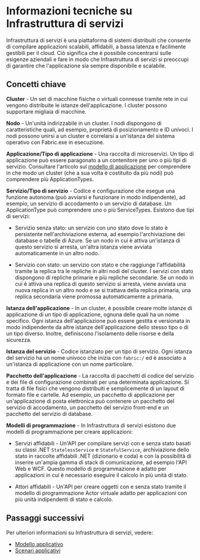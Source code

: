 <properties
   pageTitle="Informazioni tecniche"
   description="Informazioni tecniche su Infrastruttura di servizi. Vengono illustrati i concetti chiave e i cenni preliminari sull'architettura"
   services="service-fabric"
   documentationCenter=".net"
   authors="msfussell"
   manager="timlt"
   editor="chackdan;subramar"/>

<tags
   ms.service="service-fabric"
   ms.devlang="dotnet"
   ms.topic="article"
   ms.tgt_pltfrm="NA"
   ms.workload="NA"
   ms.date="08/25/2015"
   ms.author="mfussell"/>

# Informazioni tecniche su Infrastruttura di servizi

Infrastruttura di servizi è una piattaforma di sistemi distribuiti che consente di compilare applicazioni scalabili, affidabili, a bassa latenza e facilmente gestibili per il cloud. Ciò significa che è possibile concentrarsi sulle esigenze aziendali e fare in modo che Infrastruttura di servizi si preoccupi di garantire che l'applicazione sia sempre disponibile e scalabile.

## Concetti chiave

**Cluster** - Un set di macchine fisiche o virtuali connesse tramite rete in cui vengono distribuite le istanze dell'applicazione. I cluster possono supportare migliaia di macchine.

**Nodo** - Un'unità indirizzabile in un cluster. I nodi dispongono di caratteristiche quali, ad esempio, proprietà di posizionamento e ID univoci. I nodi possono unirsi a un cluster e correlarsi a un'istanza del sistema operativo con Fabric.exe in esecuzione.

**Applicazione/Tipo di applicazione** - Una raccolta di microservizi. Un tipo di applicazione può essere paragonato a un contenitore per uno o più tipi di servizio. Consultare l'articolo sul [modello di applicazione](service-fabric-application-model.md) per comprendere in che modo un cluster (che a sua volta è costituito da più nodi) può comprendere più ApplicationTypes.

**Servizio/Tipo di servizio** - Codice e configurazione che esegue una funzione autonoma (può avviarsi e funzionare in modo indipendente), ad esempio, un servizio di accodamento o un servizio di database. Un ApplicationType può comprendere uno o più ServiceTypes. Esistono due tipi di servizi:

- Servizio senza stato: un servizio con uno stato dove lo stato è persistente nell'archiviazione esterna, ad esempio l'archiviazione dei database o tabelle di Azure. Se un nodo in cui è attiva un'istanza di questo servizio si arresta, un'altra istanza viene avviata automaticamente in un altro nodo.

- Servizio con stato: un servizio con stato e che raggiunge l'affidabilità tramite la replica tra le repliche in altri nodi del cluster. I servizi con stato dispongono di repliche primarie e più repliche secondarie. Se un nodo in cui è attiva una replica di questo servizio si arresta, viene avviata una nuova replica in un altro nodo e se si trattava della replica primaria, una replica secondaria viene promossa automaticamente a primaria.

**Istanza dell'applicazione** - In un cluster, è possibile creare molte istanze di applicazione di un tipo di applicazione, ognuna delle quali ha un nome specifico. Ogni istanza dell'applicazione può essere gestita e versionata in modo indipendente da altre istanze dell'applicazione dello stesso tipo o di un tipo diverso. Inoltre, definiscono l'isolamento delle risorse e della sicurezza.

**Istanza del servizio** - Codice istanziato per un tipo di servizio. Ogni istanza del servizio ha un nome univoco che inizia con `fabric:/` ed è associato a un'istanza di applicazione con un nome particolare.

**Pacchetto dell'applicazione** - La raccolta di pacchetti di codice del servizio e dei file di configurazione combinati per una determinata applicazione. Si tratta di file fisici che vengono distribuiti e semplicemente di un layout di formato file e cartelle. Ad esempio, un pacchetto di applicazione per un'applicazione di posta elettronica può contenere un pacchetto del servizio di accodamento, un pacchetto del servizio front-end e un pacchetto del servizio di database.

**Modelli di programmazione** - In Infrastruttura di servizi esistono due modelli di programmazione per creare applicazioni:

- Servizi affidabili - Un'API per compilare servizi con e senza stato basati su classi .NET `StatelessService` e `StatefulService`, archiviazione dello stato in raccolte affidabili .NET (dizionario e coda) e con la possibilità di inserire un'ampia gamma di stack di comunicazione, ad esempio l'API Web e WCF. Questo modello di programmazione è adatto per applicazioni in cui è necessario eseguire il calcolo in più unità di stato.

- Attori affidabili - Un'API per creare oggetti con e senza stato tramite il modello di programmazione Actor virtuale adatto per applicazioni con più unità indipendenti di stato e calcolo.

<!--Every topic should have next steps and links to the next logical set of content to keep the customer engaged-->
## Passaggi successivi
Per ulteriori informazioni su Infrastruttura di servizi, vedere:

- [Modello applicativo](service-fabric-application-model.md)
- [Scenari applicativi](service-fabric-application-scenarios.md)
 

<!---HONumber=Oct15_HO3-->